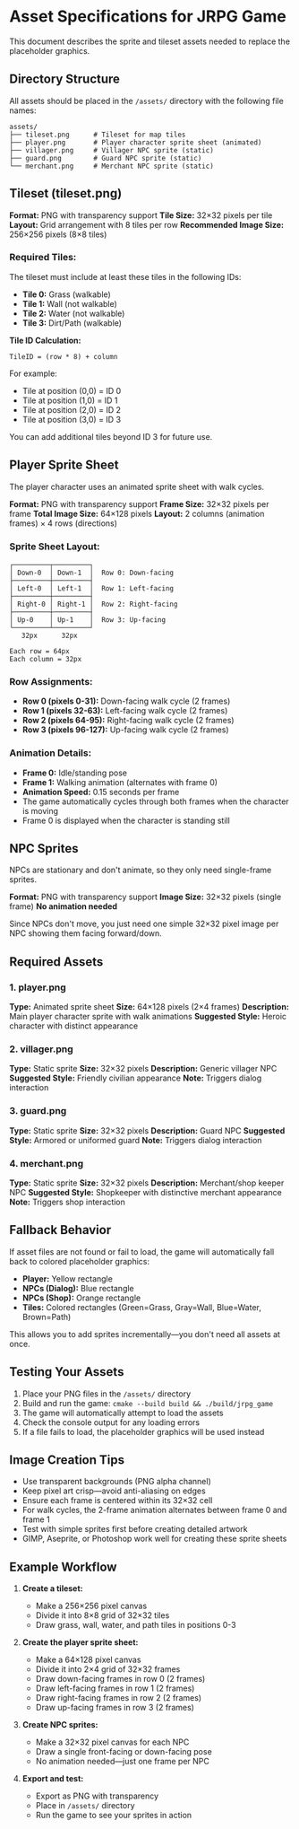 # Asset Specifications for JRPG Game

This document describes the sprite and tileset assets needed to replace the placeholder graphics.

## Directory Structure

All assets should be placed in the `/assets/` directory with the following file names:

```
assets/
├── tileset.png      # Tileset for map tiles
├── player.png       # Player character sprite sheet (animated)
├── villager.png     # Villager NPC sprite (static)
├── guard.png        # Guard NPC sprite (static)
└── merchant.png     # Merchant NPC sprite (static)
```

## Tileset (tileset.png)

**Format:** PNG with transparency support
**Tile Size:** 32×32 pixels per tile
**Layout:** Grid arrangement with 8 tiles per row
**Recommended Image Size:** 256×256 pixels (8×8 tiles)

### Required Tiles:

The tileset must include at least these tiles in the following IDs:

- **Tile 0:** Grass (walkable)
- **Tile 1:** Wall (not walkable)
- **Tile 2:** Water (not walkable)
- **Tile 3:** Dirt/Path (walkable)

**Tile ID Calculation:**
```
TileID = (row * 8) + column
```

For example:
- Tile at position (0,0) = ID 0
- Tile at position (1,0) = ID 1
- Tile at position (2,0) = ID 2
- Tile at position (3,0) = ID 3

You can add additional tiles beyond ID 3 for future use.

## Player Sprite Sheet

The player character uses an animated sprite sheet with walk cycles.

**Format:** PNG with transparency support
**Frame Size:** 32×32 pixels per frame
**Total Image Size:** 64×128 pixels
**Layout:** 2 columns (animation frames) × 4 rows (directions)

### Sprite Sheet Layout:

```
┌─────────┬─────────┐
│ Down-0  │ Down-1  │  Row 0: Down-facing
├─────────┼─────────┤
│ Left-0  │ Left-1  │  Row 1: Left-facing
├─────────┼─────────┤
│ Right-0 │ Right-1 │  Row 2: Right-facing
├─────────┼─────────┤
│ Up-0    │ Up-1    │  Row 3: Up-facing
└─────────┴─────────┘
   32px      32px

Each row = 64px
Each column = 32px
```

### Row Assignments:
- **Row 0 (pixels 0-31):** Down-facing walk cycle (2 frames)
- **Row 1 (pixels 32-63):** Left-facing walk cycle (2 frames)
- **Row 2 (pixels 64-95):** Right-facing walk cycle (2 frames)
- **Row 3 (pixels 96-127):** Up-facing walk cycle (2 frames)

### Animation Details:
- **Frame 0:** Idle/standing pose
- **Frame 1:** Walking animation (alternates with frame 0)
- **Animation Speed:** 0.15 seconds per frame
- The game automatically cycles through both frames when the character is moving
- Frame 0 is displayed when the character is standing still

## NPC Sprites

NPCs are stationary and don't animate, so they only need single-frame sprites.

**Format:** PNG with transparency support
**Image Size:** 32×32 pixels (single frame)
**No animation needed**

Since NPCs don't move, you just need one simple 32×32 pixel image per NPC showing them facing forward/down.

## Required Assets

### 1. player.png
**Type:** Animated sprite sheet
**Size:** 64×128 pixels (2×4 frames)
**Description:** Main player character sprite with walk animations
**Suggested Style:** Heroic character with distinct appearance

### 2. villager.png
**Type:** Static sprite
**Size:** 32×32 pixels
**Description:** Generic villager NPC
**Suggested Style:** Friendly civilian appearance
**Note:** Triggers dialog interaction

### 3. guard.png
**Type:** Static sprite
**Size:** 32×32 pixels
**Description:** Guard NPC
**Suggested Style:** Armored or uniformed guard
**Note:** Triggers dialog interaction

### 4. merchant.png
**Type:** Static sprite
**Size:** 32×32 pixels
**Description:** Merchant/shop keeper NPC
**Suggested Style:** Shopkeeper with distinctive merchant appearance
**Note:** Triggers shop interaction

## Fallback Behavior

If asset files are not found or fail to load, the game will automatically fall back to colored placeholder graphics:

- **Player:** Yellow rectangle
- **NPCs (Dialog):** Blue rectangle
- **NPCs (Shop):** Orange rectangle
- **Tiles:** Colored rectangles (Green=Grass, Gray=Wall, Blue=Water, Brown=Path)

This allows you to add sprites incrementally—you don't need all assets at once.

## Testing Your Assets

1. Place your PNG files in the `/assets/` directory
2. Build and run the game: `cmake --build build && ./build/jrpg_game`
3. The game will automatically attempt to load the assets
4. Check the console output for any loading errors
5. If a file fails to load, the placeholder graphics will be used instead

## Image Creation Tips

- Use transparent backgrounds (PNG alpha channel)
- Keep pixel art crisp—avoid anti-aliasing on edges
- Ensure each frame is centered within its 32×32 cell
- For walk cycles, the 2-frame animation alternates between frame 0 and frame 1
- Test with simple sprites first before creating detailed artwork
- GIMP, Aseprite, or Photoshop work well for creating these sprite sheets

## Example Workflow

1. **Create a tileset:**
   - Make a 256×256 pixel canvas
   - Divide it into 8×8 grid of 32×32 tiles
   - Draw grass, wall, water, and path tiles in positions 0-3

2. **Create the player sprite sheet:**
   - Make a 64×128 pixel canvas
   - Divide it into 2×4 grid of 32×32 frames
   - Draw down-facing frames in row 0 (2 frames)
   - Draw left-facing frames in row 1 (2 frames)
   - Draw right-facing frames in row 2 (2 frames)
   - Draw up-facing frames in row 3 (2 frames)

3. **Create NPC sprites:**
   - Make a 32×32 pixel canvas for each NPC
   - Draw a single front-facing or down-facing pose
   - No animation needed—just one frame per NPC

4. **Export and test:**
   - Export as PNG with transparency
   - Place in `/assets/` directory
   - Run the game to see your sprites in action
